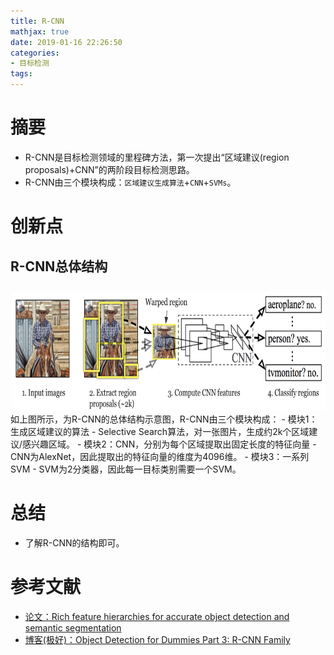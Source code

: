 ```yaml
---
title: R-CNN
mathjax: true
date: 2019-01-16 22:26:50
categories: 
- 目标检测
tags:
---
```


# 摘要

- R-CNN是目标检测领域的里程碑方法，第一次提出“区域建议(region proposals)+CNN”的两阶段目标检测思路。
- R-CNN由三个模块构成：`区域建议生成算法`+`CNN`+`SVMs`。

<!-- more -->

# 创新点
## R-CNN总体结构

<img src="/images/R-CNN/1.png"  width = "700" height = "200"/>
如上图所示，为R-CNN的总体结构示意图，R-CNN由三个模块构成：
- 模块1：生成区域建议的算法
 - Selective Search算法，对一张图片，生成约2k个区域建议/感兴趣区域。
- 模块2：CNN，分别为每个区域提取出固定长度的特征向量
 - CNN为AlexNet，因此提取出的特征向量的维度为4096维。
- 模块3：一系列SVM
 - SVM为2分类器，因此每一目标类别需要一个SVM。

# 总结
- 了解R-CNN的结构即可。

# 参考文献
- [论文：Rich feature hierarchies for accurate object detection and semantic segmentation](https://arxiv.org/pdf/1311.2524v3.pdf)
- [博客(极好)：Object Detection for Dummies Part 3: R-CNN Family](https://lilianweng.github.io/lil-log/2017/12/31/object-recognition-for-dummies-part-3.html#fast-r-cnn)
 


